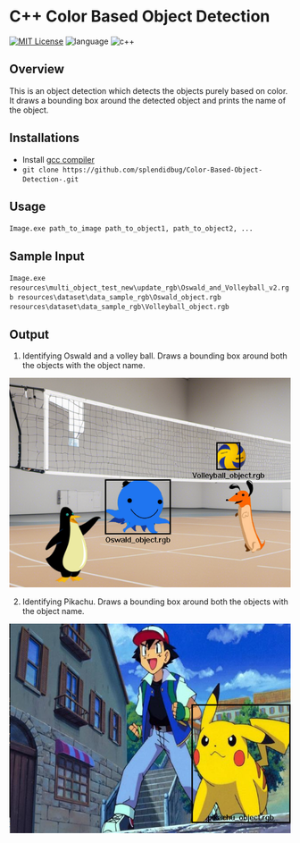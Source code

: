 C++ Color Based Object Detection
======

[![MIT License](https://img.shields.io/badge/license-MIT-blue.svg?style=flat)](https://github.com/RocketChat/Rocket.Chat/raw/master/LICENSE)
![language](https://img.shields.io/badge/language-c++-blue.svg)
![c++](https://img.shields.io/badge/std-c++14-blue.svg)

## Overview
This is an object detection which detects the objects purely based on color. It draws a bounding box around the detected object and prints the name of the object.

## Installations
- Install [gcc compiler](https://gcc.gnu.org/gcc-14/)
- `git clone https://github.com/splendidbug/Color-Based-Object-Detection-.git`
## Usage
`Image.exe path_to_image path_to_object1, path_to_object2, ...`

## Sample Input
`Image.exe resources\multi_object_test_new\update_rgb\Oswald_and_Volleyball_v2.rgb resources\dataset\data_sample_rgb\Oswald_object.rgb resources\dataset\data_sample_rgb\Volleyball_object.rgb`

## Output
1. Identifying Oswald and a volley ball. Draws a bounding box around both the objects with the object name.

![Alt text](Assets/output1.png?raw=true "Title")

2. Identifying Pikachu. Draws a bounding box around both the objects with the object name.

![Alt text](Assets/output2.png?raw=true "Title")
